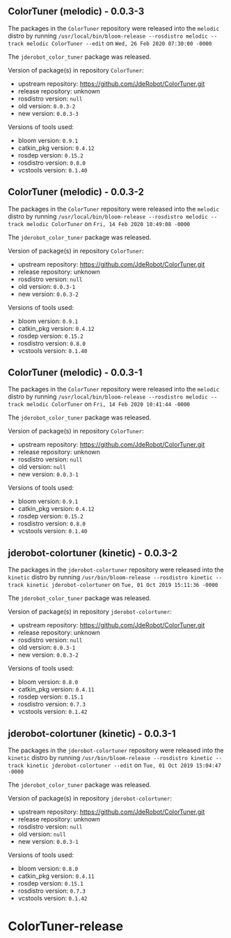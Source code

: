 ## ColorTuner (melodic) - 0.0.3-3

The packages in the `ColorTuner` repository were released into the `melodic` distro by running `/usr/local/bin/bloom-release --rosdistro melodic --track melodic ColorTuner --edit` on `Wed, 26 Feb 2020 07:30:00 -0000`

The `jderobot_color_tuner` package was released.

Version of package(s) in repository `ColorTuner`:

- upstream repository: https://github.com/JdeRobot/ColorTuner.git
- release repository: unknown
- rosdistro version: `null`
- old version: `0.0.3-2`
- new version: `0.0.3-3`

Versions of tools used:

- bloom version: `0.9.1`
- catkin_pkg version: `0.4.12`
- rosdep version: `0.15.2`
- rosdistro version: `0.8.0`
- vcstools version: `0.1.40`


## ColorTuner (melodic) - 0.0.3-2

The packages in the `ColorTuner` repository were released into the `melodic` distro by running `/usr/local/bin/bloom-release --rosdistro melodic --track melodic ColorTuner` on `Fri, 14 Feb 2020 10:49:08 -0000`

The `jderobot_color_tuner` package was released.

Version of package(s) in repository `ColorTuner`:

- upstream repository: https://github.com/JdeRobot/ColorTuner.git
- release repository: unknown
- rosdistro version: `null`
- old version: `0.0.3-1`
- new version: `0.0.3-2`

Versions of tools used:

- bloom version: `0.9.1`
- catkin_pkg version: `0.4.12`
- rosdep version: `0.15.2`
- rosdistro version: `0.8.0`
- vcstools version: `0.1.40`


## ColorTuner (melodic) - 0.0.3-1

The packages in the `ColorTuner` repository were released into the `melodic` distro by running `/usr/local/bin/bloom-release --rosdistro melodic --track melodic ColorTuner` on `Fri, 14 Feb 2020 10:41:44 -0000`

The `jderobot_color_tuner` package was released.

Version of package(s) in repository `ColorTuner`:

- upstream repository: https://github.com/JdeRobot/ColorTuner.git
- release repository: unknown
- rosdistro version: `null`
- old version: `null`
- new version: `0.0.3-1`

Versions of tools used:

- bloom version: `0.9.1`
- catkin_pkg version: `0.4.12`
- rosdep version: `0.15.2`
- rosdistro version: `0.8.0`
- vcstools version: `0.1.40`


## jderobot-colortuner (kinetic) - 0.0.3-2

The packages in the `jderobot-colortuner` repository were released into the `kinetic` distro by running `/usr/bin/bloom-release --rosdistro kinetic --track kinetic jderobot-colortuner` on `Tue, 01 Oct 2019 15:11:36 -0000`

The `jderobot_color_tuner` package was released.

Version of package(s) in repository `jderobot-colortuner`:

- upstream repository: https://github.com/JdeRobot/ColorTuner.git
- release repository: unknown
- rosdistro version: `null`
- old version: `0.0.3-1`
- new version: `0.0.3-2`

Versions of tools used:

- bloom version: `0.8.0`
- catkin_pkg version: `0.4.11`
- rosdep version: `0.15.1`
- rosdistro version: `0.7.3`
- vcstools version: `0.1.42`


## jderobot-colortuner (kinetic) - 0.0.3-1

The packages in the `jderobot-colortuner` repository were released into the `kinetic` distro by running `/usr/bin/bloom-release --rosdistro kinetic --track kinetic jderobot-colortuner --edit` on `Tue, 01 Oct 2019 15:04:47 -0000`

The `jderobot_color_tuner` package was released.

Version of package(s) in repository `jderobot-colortuner`:

- upstream repository: https://github.com/JdeRobot/ColorTuner.git
- release repository: unknown
- rosdistro version: `null`
- old version: `null`
- new version: `0.0.3-1`

Versions of tools used:

- bloom version: `0.8.0`
- catkin_pkg version: `0.4.11`
- rosdep version: `0.15.1`
- rosdistro version: `0.7.3`
- vcstools version: `0.1.42`


# ColorTuner-release